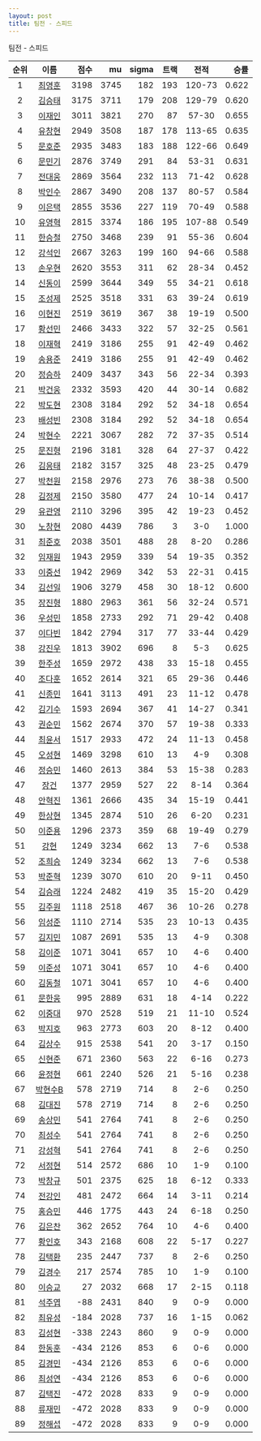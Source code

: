 ```yaml
---
layout: post
title: 팀전 - 스피드
---
```


팀전 - 스피드

| 순위 | 이름 | 점수 | mu | sigma | 트랙 | 전적 | 승률 |
|:---:|:---:|---:|---:|---:|---:|:---:|---:|
| 1 | [최영훈](../choiyeonghun) | 3198 | 3745 | 182 | 193 | 120-73 | 0.622 |
| 2 | [김승태](../gimseungtae) | 3175 | 3711 | 179 | 208 | 129-79 | 0.620 |
| 3 | [이재인](../ijaein) | 3011 | 3821 | 270 | 87 | 57-30 | 0.655 |
| 4 | [유창현](../yuchanghyeon) | 2949 | 3508 | 187 | 178 | 113-65 | 0.635 |
| 5 | [문호준](../munhojun) | 2935 | 3483 | 183 | 188 | 122-66 | 0.649 |
| 6 | [문민기](../munmingi) | 2876 | 3749 | 291 | 84 | 53-31 | 0.631 |
| 7 | [전대웅](../jeondaewoong) | 2869 | 3564 | 232 | 113 | 71-42 | 0.628 |
| 8 | [박인수](../bakinsu) | 2867 | 3490 | 208 | 137 | 80-57 | 0.584 |
| 9 | [이은택](../ieuntaek) | 2855 | 3536 | 227 | 119 | 70-49 | 0.588 |
| 10 | [유영혁](../yuyeonghyeok) | 2815 | 3374 | 186 | 195 | 107-88 | 0.549 |
| 11 | [한승철](../hanseungcheol) | 2750 | 3468 | 239 | 91 | 55-36 | 0.604 |
| 12 | [강석인](../gangseokin) | 2667 | 3263 | 199 | 160 | 94-66 | 0.588 |
| 13 | [손우현](../sonuhyeon) | 2620 | 3553 | 311 | 62 | 28-34 | 0.452 |
| 14 | [신동이](../shindongi) | 2599 | 3644 | 349 | 55 | 34-21 | 0.618 |
| 15 | [조성제](../joseongje) | 2525 | 3518 | 331 | 63 | 39-24 | 0.619 |
| 16 | [이현진](../ihyeonjin) | 2519 | 3619 | 367 | 38 | 19-19 | 0.500 |
| 17 | [황선민](../hwangseongmin) | 2466 | 3433 | 322 | 57 | 32-25 | 0.561 |
| 18 | [이재혁](../ijaehyeok) | 2419 | 3186 | 255 | 91 | 42-49 | 0.462 |
| 19 | [송용준](../songyongjun) | 2419 | 3186 | 255 | 91 | 42-49 | 0.462 |
| 20 | [정승하](../jeongseungha) | 2409 | 3437 | 343 | 56 | 22-34 | 0.393 |
| 21 | [박건웅](../bakgeonung) | 2332 | 3593 | 420 | 44 | 30-14 | 0.682 |
| 22 | [박도현](../bakdohyeon) | 2308 | 3184 | 292 | 52 | 34-18 | 0.654 |
| 23 | [배성빈](../baeseongbin) | 2308 | 3184 | 292 | 52 | 34-18 | 0.654 |
| 24 | [박현수](../bakhyeonsu) | 2221 | 3067 | 282 | 72 | 37-35 | 0.514 |
| 25 | [문진형](../munjinhyeong) | 2196 | 3181 | 328 | 64 | 27-37 | 0.422 |
| 26 | [김응태](../gimeungtae) | 2182 | 3157 | 325 | 48 | 23-25 | 0.479 |
| 27 | [박천원](../bakcheonwon) | 2158 | 2976 | 273 | 76 | 38-38 | 0.500 |
| 28 | [김정제](../gimjeongje) | 2150 | 3580 | 477 | 24 | 10-14 | 0.417 |
| 29 | [유관영](../yugwanyeong) | 2110 | 3296 | 395 | 42 | 19-23 | 0.452 |
| 30 | [노창현](../nochanghyeon) | 2080 | 4439 | 786 | 3 | 3-0 | 1.000 |
| 31 | [최준호](../choijunho) | 2038 | 3501 | 488 | 28 | 8-20 | 0.286 |
| 32 | [임재원](../imjaewon) | 1943 | 2959 | 339 | 54 | 19-35 | 0.352 |
| 33 | [이중선](../ijungseon) | 1942 | 2969 | 342 | 53 | 22-31 | 0.415 |
| 34 | [김선일](../gimseonil) | 1906 | 3279 | 458 | 30 | 18-12 | 0.600 |
| 35 | [장진형](../jangjinhyeong) | 1880 | 2963 | 361 | 56 | 32-24 | 0.571 |
| 36 | [우성민](../useongmin) | 1858 | 2733 | 292 | 71 | 29-42 | 0.408 |
| 37 | [이다빈](../idabin) | 1842 | 2794 | 317 | 77 | 33-44 | 0.429 |
| 38 | [강진우](../gangjinwu) | 1813 | 3902 | 696 | 8 | 5-3 | 0.625 |
| 39 | [한주성](../hanjuseong) | 1659 | 2972 | 438 | 33 | 15-18 | 0.455 |
| 40 | [조다훈](../jodahun) | 1652 | 2614 | 321 | 65 | 29-36 | 0.446 |
| 41 | [신종민](../shinjongmin) | 1641 | 3113 | 491 | 23 | 11-12 | 0.478 |
| 42 | [김기수](../gimgisu) | 1593 | 2694 | 367 | 41 | 14-27 | 0.341 |
| 43 | [권순민](../gweonsoonmin) | 1562 | 2674 | 370 | 57 | 19-38 | 0.333 |
| 44 | [최윤서](../choiyunseo) | 1517 | 2933 | 472 | 24 | 11-13 | 0.458 |
| 45 | [오성현](../oseonghyeon) | 1469 | 3298 | 610 | 13 | 4-9 | 0.308 |
| 46 | [정승민](../jeongseungmin) | 1460 | 2613 | 384 | 53 | 15-38 | 0.283 |
| 47 | [장건](../janggeon) | 1377 | 2959 | 527 | 22 | 8-14 | 0.364 |
| 48 | [안혁진](../anhyeokjin) | 1361 | 2666 | 435 | 34 | 15-19 | 0.441 |
| 49 | [한상현](../hansanghyeon) | 1345 | 2874 | 510 | 26 | 6-20 | 0.231 |
| 50 | [이준용](../ijunyong) | 1296 | 2373 | 359 | 68 | 19-49 | 0.279 |
| 51 | [강현](../ganghyeon) | 1249 | 3234 | 662 | 13 | 7-6 | 0.538 |
| 52 | [조희승](../joheeseung) | 1249 | 3234 | 662 | 13 | 7-6 | 0.538 |
| 53 | [박준혁](../bakjunhyeok) | 1239 | 3070 | 610 | 20 | 9-11 | 0.450 |
| 54 | [김승래](../gimseungrae) | 1224 | 2482 | 419 | 35 | 15-20 | 0.429 |
| 55 | [김주원](../gimjuwon) | 1118 | 2518 | 467 | 36 | 10-26 | 0.278 |
| 56 | [임성준](../imseongjun) | 1110 | 2714 | 535 | 23 | 10-13 | 0.435 |
| 57 | [김지민](../gimjimin) | 1087 | 2691 | 535 | 13 | 4-9 | 0.308 |
| 58 | [김이준](../gimijun) | 1071 | 3041 | 657 | 10 | 4-6 | 0.400 |
| 59 | [이준성](../ijunseong) | 1071 | 3041 | 657 | 10 | 4-6 | 0.400 |
| 60 | [김동철](../gimdongcheol) | 1071 | 3041 | 657 | 10 | 4-6 | 0.400 |
| 61 | [문한웅](../munhanung) | 995 | 2889 | 631 | 18 | 4-14 | 0.222 |
| 62 | [이중대](../ijungdae) | 970 | 2528 | 519 | 21 | 11-10 | 0.524 |
| 63 | [박지호](../bakjiho) | 963 | 2773 | 603 | 20 | 8-12 | 0.400 |
| 64 | [김상수](../gimsangsu) | 915 | 2538 | 541 | 20 | 3-17 | 0.150 |
| 65 | [신현준](../shinhyeonjun) | 671 | 2360 | 563 | 22 | 6-16 | 0.273 |
| 66 | [윤정현](../yunjeonghyeon) | 661 | 2240 | 526 | 21 | 5-16 | 0.238 |
| 67 | [박현수B](../bakhyeonsu-b) | 578 | 2719 | 714 | 8 | 2-6 | 0.250 |
| 68 | [김대진](../gimdaejin) | 578 | 2719 | 714 | 8 | 2-6 | 0.250 |
| 69 | [송상민](../songsangmin) | 541 | 2764 | 741 | 8 | 2-6 | 0.250 |
| 70 | [최성수](../choiseongsu) | 541 | 2764 | 741 | 8 | 2-6 | 0.250 |
| 71 | [강성혁](../gangseonghyeok) | 541 | 2764 | 741 | 8 | 2-6 | 0.250 |
| 72 | [서정현](../seojeonghyeon) | 514 | 2572 | 686 | 10 | 1-9 | 0.100 |
| 73 | [박창규](../bakchanggyu) | 501 | 2375 | 625 | 18 | 6-12 | 0.333 |
| 74 | [전강인](../jeongangin) | 481 | 2472 | 664 | 14 | 3-11 | 0.214 |
| 75 | [홍승민](../hongseungmin) | 446 | 1775 | 443 | 24 | 6-18 | 0.250 |
| 76 | [김은찬](../gimeunchan) | 362 | 2652 | 764 | 10 | 4-6 | 0.400 |
| 77 | [황인호](../hwanginho) | 343 | 2168 | 608 | 22 | 5-17 | 0.227 |
| 78 | [김택환](../gimtaekhwan) | 235 | 2447 | 737 | 8 | 2-6 | 0.250 |
| 79 | [김경수](../gimgyeongsu) | 217 | 2574 | 785 | 10 | 1-9 | 0.100 |
| 80 | [이승교](../iseunggyo) | 27 | 2032 | 668 | 17 | 2-15 | 0.118 |
| 81 | [석주엽](../seokjuyeob) | -88 | 2431 | 840 | 9 | 0-9 | 0.000 |
| 82 | [최유성](../choiyuseong) | -184 | 2028 | 737 | 16 | 1-15 | 0.062 |
| 83 | [김성현](../gimseonghyeon) | -338 | 2243 | 860 | 9 | 0-9 | 0.000 |
| 84 | [한동훈](../handonghun) | -434 | 2126 | 853 | 6 | 0-6 | 0.000 |
| 85 | [김경민](../gimgyeongmin) | -434 | 2126 | 853 | 6 | 0-6 | 0.000 |
| 86 | [최성연](../choiseongyeon) | -434 | 2126 | 853 | 6 | 0-6 | 0.000 |
| 87 | [김택진](../gimtaekjin) | -472 | 2028 | 833 | 9 | 0-9 | 0.000 |
| 88 | [류재민](../ryujaemin) | -472 | 2028 | 833 | 9 | 0-9 | 0.000 |
| 89 | [정해섭](../jeonghaeseop) | -472 | 2028 | 833 | 9 | 0-9 | 0.000 |
